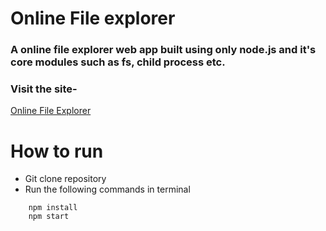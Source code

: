 # Online File explorer

### A online file explorer web app built using only node.js and it's core modules such as fs, child process etc.

### Visit the site-
[Online File Explorer ](https://ofile-explorer.herokuapp.com/)

# How to run

- Git clone repository
- Run the following commands in terminal

```npm
    npm install
    npm start
```

